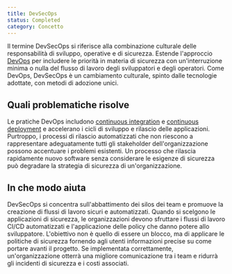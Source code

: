 ```yaml
---
title: DevSecOps 
status: Completed
category: Concetto
---
```



Il termine DevSecOps si riferisce alla combinazione culturale delle responsabilità di sviluppo, operative e di sicurezza. Estende l'approccio [DevOps](/it/devops/) per includere le priorità in materia di sicurezza con un'interruzione minima o nulla del flusso di lavoro degli sviluppatori e degli operatori. Come DevOps, DevSecOps è un cambiamento culturale, spinto dalle tecnologie adottate, con metodi di adozione unici.

## Quali problematiche risolve
Le pratiche DevOps includono [continuous integration](/it/continuous_integration/) e [continuous deployment](/it/continuous_delivery/) e accelerano i cicli di sviluppo e rilascio delle applicazioni. Purtroppo, i processi di rilascio automatizzati che non riescono a rappresentare adeguatamente tutti gli stakeholder dell'organizzazione possono accentuare i problemi esistenti. Un processo che rilascia rapidamente nuovo software senza considerare le esigenze di sicurezza può degradare la strategia di sicurezza di un'organizzazione.

## In che modo aiuta
DevSecOps si concentra sull'abbattimento dei silos dei team e promuove la creazione di flussi di lavoro sicuri e automatizzati. Quando si scelgono le applicazioni di sicurezza, le organizzazioni devono sfruttare i flussi di lavoro CI/CD automatizzati e l'applicazione delle policy che danno potere allo sviluppatore. L'obiettivo non è quello di essere un blocco, ma di applicare le politiche di sicurezza fornendo agli utenti informazioni precise su come portare avanti il progetto. Se implementata correttamente, un'organizzazione otterrà una migliore comunicazione tra i team e ridurrà gli incidenti di sicurezza e i costi associati.


